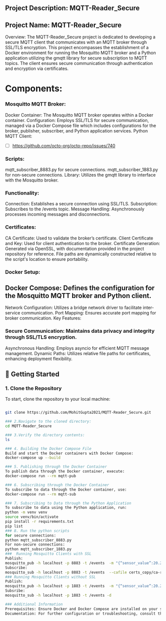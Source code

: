 ## Project Description: MQTT-Reader_Secure

## Project Name: MQTT-Reader_Secure

Overview: The MQTT-Reader_Secure project is dedicated to developing a secure MQTT client that communicates with an MQTT broker through SSL/TLS encryption. This project encompasses the establishment of a Docker environment for running the Mosquitto MQTT broker and a Python application utilizing the gmqtt library for secure subscription to MQTT topics. The client ensures secure communication through authentication and encryption via certificates.

# Components:

### Mosquitto MQTT Broker:

Docker Container: The Mosquitto MQTT broker operates within a Docker container.
Configuration: Employs SSL/TLS for secure communication, managed via a Docker Compose file which includes configurations for the broker, publisher, subscriber, and Python application services.
Python MQTT Client:
- [ ] https://github.com/octo-org/octo-repo/issues/740
### Scripts:
mqtt_subscriber_8883.py for secure connections.
mqtt_subscriber_1883.py for non-secure connections.
Library: Utilizes the gmqtt library to interface with the Mosquitto broker.
### Functionality:
Connection: Establishes a secure connection using SSL/TLS.
Subscription: Subscribes to the /events topic.
Message Handling: Asynchronously processes incoming messages and disconnections.
### Certificates:

CA Certificate: Used to validate the broker’s certificate.
Client Certificate and Key: Used for client authentication to the broker.
Certificate Generation: Generated via OpenSSL, with documentation provided in the project repository for reference. File paths are dynamically constructed relative to the script's location to ensure portability.
### Docker Setup:

## Docker Compose: Defines the configuration for the Mosquitto MQTT broker and Python client.
Network Configuration: Utilizes a bridge network driver to facilitate inter-service communication.
Port Mapping: Ensures accurate port mapping for broker communication.
Key Features:

### Secure Communication: Maintains data privacy and integrity through SSL/TLS encryption.
Asynchronous Handling: Employs asyncio for efficient MQTT message management.
Dynamic Paths: Utilizes relative file paths for certificates, enhancing deployment flexibility.

## 🚀 Getting Started

### 1. Clone the Repository

To start, clone the repository to your local machine:

```bash

git clone https://github.com/MohitGupta2021/MQTT-Reader_Secure.git

### 2.Navigate to the cloned directory:
cd MQTT-Reader_Secure

### 3.Verify the directory contents:
ls

### 4. Building the Docker Compose File
Build and start the Docker containers with Docker Compose:
docker-compose up --build

### 5. Publishing through the Docker Container
To publish data through the Docker container, execute:
docker-compose run --rm mqtt-pub

### 6. Subscribing through the Docker Container
To subscribe to data through the Docker container, use:
docker-compose run --rm mqtt-sub

### 7. Subscribing to Data through the Python Application
To subscribe to data using the Python application, run:
python -m venv venv
source venv/bin/activate
pip install -r requirements.txt
pip list
### 8. Run the python scripts
for secure connections:
python mqtt_subscriber_8883.py
For non-secure connections:
python mqtt_subscriber_1883.py 
###  Running Mosquitto Clients with SSL
Publish:
mosquitto_pub -h localhost -p 8883 -t /events  -m "{“sensor_value”:20.2}" --cafile certs_copy/ca-root.crt --key certs_copy/mosquitto.key --cert certs_copy/mosquitto.crt -d 
Subscribe:
mosquitto_sub -h localhost -p 8883 -t /events  --cafile certs_copy/ca-root.crt --key certs_copy/mosquitto.key --cert certs_copy/mosquitto.crt -d
### Running Mosquitto Clients without SSL
Publish:
mosquitto_pub -h localhost -p 1883 -t /events  -m "{“sensor_value”:20.2}"  -d
Subsribe:
mosquitto_sub -h localhost -p 1883 -t /events -d

### Additional Information
Prerequisites: Ensure Docker and Docker Compose are installed on your system.
Documentation: For further configuration or troubleshooting, consult the repository's documentation or contact the repository maintainer.
